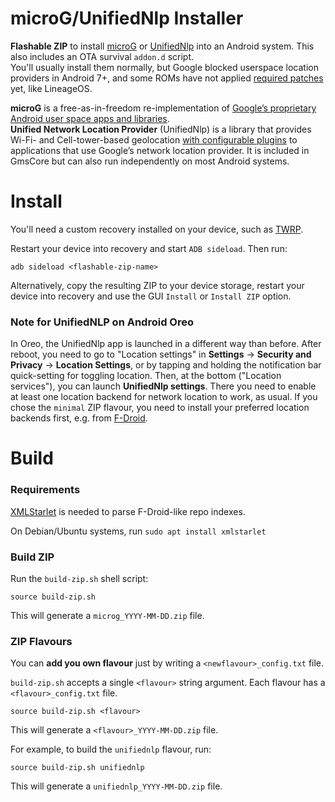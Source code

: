 microG/UnifiedNlp Installer
===

**Flashable ZIP** to install [microG](https://microg.org) or [UnifiedNlp](https://github.com/microg/android_packages_apps_UnifiedNlp/blob/master/README.md) into an Android system. This also includes an OTA survival `addon.d` script.  
You'll usually install them normally, but Google blocked userspace location providers in Android 7+, and some ROMs have not applied [required patches](https://github.com/microg/android_packages_apps_UnifiedNlp/tree/master/patches) yet, like LineageOS.

**microG** is a free-as-in-freedom re-implementation of [Google’s proprietary Android user space apps and libraries](https://arstechnica.com/gadgets/2013/10/googles-iron-grip-on-android-controlling-open-source-by-any-means-necessary/).  
**Unified Network Location Provider** (UnifiedNlp) is a library that provides Wi-Fi- and Cell-tower-based geolocation [with configurable plugins](https://github.com/microg/android_packages_apps_UnifiedNlp#usage) to applications that use Google’s network location provider. It is included in GmsCore but can also run independently on most Android systems.


Install
===

You'll need a custom recovery installed on your device, such as [TWRP](https://twrp.me/).

Restart your device into recovery and start `ADB sideload`. Then run:
```
adb sideload <flashable-zip-name>
```

Alternatively, copy the resulting ZIP to your device storage, restart your device into recovery and use the GUI `Install` or `Install ZIP` option.


### Note for UnifiedNLP on Android Oreo

In Oreo, the UnifiedNlp app is launched in a different way than before. After reboot, you need to go to "Location settings" in **Settings** &rarr; **Security and Privacy** &rarr; **Location Settings**, or by tapping and holding the notification bar quick-setting for toggling location. Then, at the bottom ("Location services"), you can launch **UnifiedNlp settings**. There you need to enable at least one location backend for network location to work, as usual. If you chose the `minimal` ZIP flavour, you need to install your preferred location backends first, e.g. from [F-Droid](https://staging.f-droid.org/search?q=UnifiedNlp+backend).


Build
===

### Requirements

[XMLStarlet](http://xmlstar.sourceforge.net/download.php) is needed to parse F-Droid-like repo indexes.

On Debian/Ubuntu systems, run `sudo apt install xmlstarlet`

### Build ZIP

Run the `build-zip.sh` shell script:
```
source build-zip.sh
```

This will generate a `microg_YYYY-MM-DD.zip` file.

### ZIP Flavours

You can **add you own flavour** just by writing a `<newflavour>_config.txt` file.

`build-zip.sh` accepts a single `<flavour>` string argument. Each flavour has a `<flavour>_config.txt` file.
```
source build-zip.sh <flavour>
```

This will generate a `<flavour>_YYYY-MM-DD.zip` file.

For example, to build the `unifiednlp` flavour, run:
```
source build-zip.sh unifiednlp
```

This will generate a `unifiednlp_YYYY-MM-DD.zip` file.
